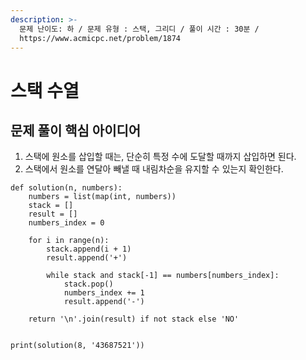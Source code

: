```yaml
---
description: >-
  문제 난이도: 하 / 문제 유형 : 스택, 그리디 / 풀이 시간 : 30분 /
  https://www.acmicpc.net/problem/1874
---
```


# 스택 수열

## 문제 풀이 핵심 아이디어

1. 스택에 원소를 삽입할 때는, 단순히 특정 수에 도달할 때까지 삽입하면 된다.
2. 스택에서 원소를 연달아 빼낼 때 내림차순을 유지할 수 있는지 확인한다.

```text
def solution(n, numbers):
    numbers = list(map(int, numbers))
    stack = []
    result = []
    numbers_index = 0

    for i in range(n):
        stack.append(i + 1)
        result.append('+')

        while stack and stack[-1] == numbers[numbers_index]:
            stack.pop()
            numbers_index += 1
            result.append('-')

    return '\n'.join(result) if not stack else 'NO'


print(solution(8, '43687521'))
```



